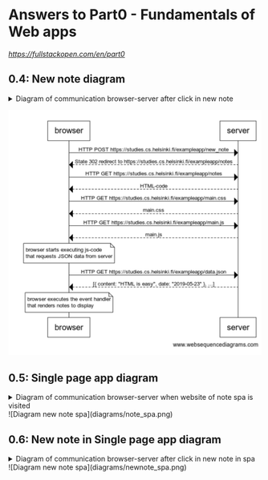 # Answers to Part0 - Fundamentals of Web apps

_https://fullstackopen.com/en/part0_

## 0.4: New note diagram

<details>
<summary>Diagram of communication browser-server after click in new note</summary>
<pre>
browser->server: HTTP POST https://studies.cs.helsinki.fi/exampleapp/new_note
server-->browser: State 302 redirect to https://studies.cs.helsinki.fi/exampleapp/notes
browser->server: HTTP GET https://studies.cs.helsinki.fi/exampleapp/notes
server-->browser: HTML-code
browser->server: HTTP GET https://studies.cs.helsinki.fi/exampleapp/main.css
server-->browser: main.css
browser->server: HTTP GET https://studies.cs.helsinki.fi/exampleapp/main.js
server-->browser: main.js

note over browser:
browser starts executing js-code
that requests JSON data from server
end note

browser->server: HTTP GET https://studies.cs.helsinki.fi/exampleapp/data.json
server-->browser: [{ content: "HTML is easy", date: "2019-05-23" }, ...]

note over browser:
browser executes the event handler
that renders notes to display
end note

</pre>
</details>

![Diagram new note](diagrams/newnote.png)

## 0.5: Single page app diagram

<details>
<summary>Diagram of communication browser-server when website of note spa is visited</summary>
<pre>
browser->server: HTTP GET https://studies.cs.helsinki.fi/exampleapp/spa html
server-->browser: HTML-code
browser->server: HTTP GET https://studies.cs.helsinki.fi/exampleapp/main.css stylesheet
server-->browser: main.css
browser->server: HTTP GET https://studies.cs.helsinki.fi/exampleapp/spa.js script
server-->browser: spa.js

note over browser:
browser starts executing js-code
that requests JSON data from server
end note

browser->server: HTTP GET https://studies.cs.helsinki.fi/exampleapp/data.json json-file
server-->browser: [{ content: "HTML is easy", date: "2019-05-23" }, ...]

note over browser:
browser executes the event handler
that renders notes to display
end note

browser->server: HTTP GET https://studies.cs.helsinki.fi/exampleapp/CircularXXWeb-Book.wolff2 font
server-->browser: CircularXXWeb-Book.wolff2

note over browser:
browser render html code using font defined
end note

</pre>
</details>
![Diagram new note spa](diagrams/note_spa.png)

## 0.6: New note in Single page app diagram

<details>
<summary>Diagram of communication browser-server after click in new note in spa</summary>
<pre>
browser->server: HTTP POST https://studies.cs.helsinki.fi/exampleapp/new_note_spa
server-->browser: State 201 created (not HTML-code to re-render the webpage)

note over browser:
browser starts executing js-code
to update the DOM with the new
value added and that was get of
the form element
end note

</pre>
</details>
![Diagram new note spa](diagrams/newnote_spa.png)
